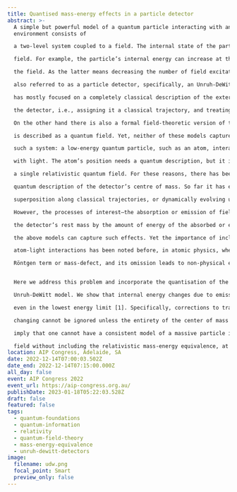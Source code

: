 ```yaml
---
title: Quantised mass-energy effects in a particle detector
abstract: >-
  A simple but powerful model of a quantum particle interacting with an external
  environment consists of

  a two-level system coupled to a field. The internal state of the particle can change in response to the

  field. For example, the particle’s internal energy can increase at the expense of decreasing the energy of

  the field. As the latter means decreasing the number of field excitations (field-particles), such a model is

  also referred to as a particle detector, specifically, an Unruh-DeWitt detector. Research using this model

  has mostly focused on a completely classical description of the external degrees of freedom (DOFs) of

  the detector, i.e., assigning it a classical trajectory, and treating only the internal state as a quantum DOF.

  On the other hand there is also a formal field-theoretic version of this model, where the detector itself

  is described as a quantum field. Yet, neither of these models captures the most natural application of

  such a system: a low-energy quantum particle, such as an atom, interacting with a quantum field, e.g.

  with light. The atom’s position needs a quantum description, but it is not directly described in terms of

  a single relativistic quantum field. For these reasons, there has been much interest in a more realistic

  quantum description of the detector’s centre of mass. So far it has either been described as moving in

  superposition along classical trajectories, or dynamically evolving under a non-relativistic Hamiltonian.

  However, the processes of interest—the absorption or emission of field particles—necessarily change

  the detector’s rest mass by the amount of energy of the absorbed or emitted field quanta, and neither of

  the above models can capture such effects. Yet the importance of including mass-energy equivalence in

  atom-light interactions has been noted before, in atomic physics, where it has been identified with the

  Röntgen term or mass-defect, and its omission leads to non-physical effects.


  Here we address this problem and incorporate the quantisation of the detector’s mass-energy into the

  Unruh-DeWitt model. We show that internal energy changes due to emission or absorption are relevant

  even in the lowest energy limit [1]. Specifically, corrections to transition rates due to the detector’s mass

  changing cannot be ignored unless the entirety of the center of mass dynamics is also ignored. Our results

  imply that one cannot have a consistent model of a massive particle interacting with a relativistic quantum

  field without including the relativistic mass-energy equivalence, at the least, in the particle’s dynamics.
location: AIP Congress, Adelaide, SA
date: 2022-12-14T07:00:03.502Z
date_end: 2022-12-14T07:15:00.000Z
all_day: false
event: AIP Congress 2022
event_url: https://aip-congress.org.au/
publishDate: 2023-01-18T05:22:03.528Z
draft: false
featured: false
tags:
  - quantum-foundations
  - quantum-information
  - relativity
  - quantum-field-theory
  - mass-energy-equivalence
  - unruh-dewitt-detectors
image:
  filename: udw.png
  focal_point: Smart
  preview_only: false
---
```

